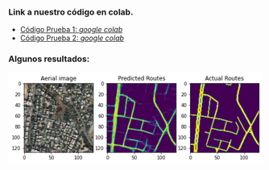 ### Link a nuestro código en colab.

* [Código Prueba 1:  _google colab_](https://colab.research.google.com/drive/1awV3qZSnQ75CeoSTZQ26sZ95xVeHlcev?authuser=1#scrollTo=U5cCY3PjQI4J)
* [Código Prueba 2: _google colab_](https://colab.research.google.com/drive/1rIJYTONLDwCyrFZVR-Uw0NPOGAADUE-j)

### Algunos resultados:

![Un resultado](descarga.png)


